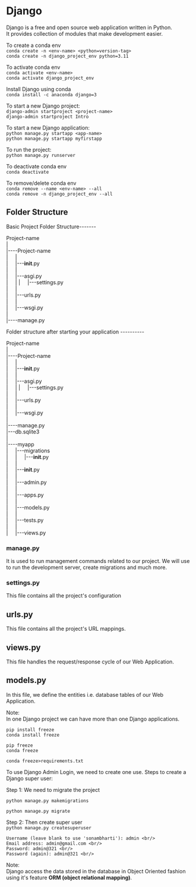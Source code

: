 # Django
Django is a free and open source web application written in Python. <br/>
It provides collection of modules that make development easier. <br/>

To create a conda env <br/>
`conda create -n <env-name> <python=version-tag>` <br/>
`conda create -n django_project_env python=3.11` <br/>

To activate conda env <br/>
`conda activate <env-name>` <br/>
`conda activate django_project_env` <br/>

Install Django using conda <br/>
`conda install -c anaconda django=3 ` <br/>

To start a new Django project: <br/>
`django-admin startproject <project-name>` <br/>
`django-admin startproject Intro` <br/>

To start a new Django application:  <br/>
`python manage.py startapp <app-name>` <br/>
`python manage.py startapp myfirstapp` <br/>

To run the project: <br/>
`python manage.py runserver` <br/>

To deactivate conda env <br/>
`conda deactivate` <br/>

To remove/delete conda env <br/>
`conda remove --name <env-name> --all` <br/>
`conda remove -n django_project_env --all` <br/>



## Folder Structure

Basic Project Folder Structure------- <br/>

Project-name <br/>
| <br/>
|----Project-name <br/>
|&nbsp;&nbsp;&nbsp;&nbsp;&nbsp;| <br/>
|&nbsp;&nbsp;&nbsp;&nbsp;&nbsp;|---__init__.py <br/>
|&nbsp;&nbsp;&nbsp;&nbsp;&nbsp;| <br/>
|&nbsp;&nbsp;&nbsp;&nbsp;&nbsp;|---asgi.py <br/>
|&nbsp;&nbsp;&nbsp;&nbsp;&nbsp;|
|&nbsp;&nbsp;&nbsp;&nbsp;&nbsp;|---settings.py <br/>
|&nbsp;&nbsp;&nbsp;&nbsp;&nbsp;| <br/>
|&nbsp;&nbsp;&nbsp;&nbsp;&nbsp;|---urls.py <br/>
|&nbsp;&nbsp;&nbsp;&nbsp;&nbsp;| <br/>
|&nbsp;&nbsp;&nbsp;&nbsp;&nbsp;|---wsgi.py <br/>
|<br/>
|----manage.py <br/>



Folder structure after starting your application ---------- <br/>

Project-name <br/>
| <br/>
|----Project-name <br/>
|&nbsp;&nbsp;&nbsp;&nbsp;&nbsp;| <br/>
|&nbsp;&nbsp;&nbsp;&nbsp;&nbsp;|---__init__.py <br/>
|&nbsp;&nbsp;&nbsp;&nbsp;&nbsp;| <br/>
|&nbsp;&nbsp;&nbsp;&nbsp;&nbsp;|---asgi.py <br/>
|&nbsp;&nbsp;&nbsp;&nbsp;&nbsp;|
|&nbsp;&nbsp;&nbsp;&nbsp;&nbsp;|---settings.py <br/>
|&nbsp;&nbsp;&nbsp;&nbsp;&nbsp;| <br/>
|&nbsp;&nbsp;&nbsp;&nbsp;&nbsp;|---urls.py <br/>
|&nbsp;&nbsp;&nbsp;&nbsp;&nbsp;| <br/>
|&nbsp;&nbsp;&nbsp;&nbsp;&nbsp;|---wsgi.py <br/>
|<br/>
|----manage.py <br/>
|---db.sqlite3 <br/>
| <br/>
|----myapp <br/>
|&nbsp;&nbsp;&nbsp;&nbsp;&nbsp;|---migrations <br/>
|&nbsp;&nbsp;&nbsp;&nbsp;&nbsp;|&nbsp;&nbsp;&nbsp;&nbsp;&nbsp;|---__init__.py <br/>
|&nbsp;&nbsp;&nbsp;&nbsp;&nbsp;| <br/>
|&nbsp;&nbsp;&nbsp;&nbsp;&nbsp;|---__init__.py <br/>
|&nbsp;&nbsp;&nbsp;&nbsp;&nbsp;| <br/>
|&nbsp;&nbsp;&nbsp;&nbsp;&nbsp;|---admin.py <br/>
|&nbsp;&nbsp;&nbsp;&nbsp;&nbsp;| <br/>
|&nbsp;&nbsp;&nbsp;&nbsp;&nbsp;|---apps.py <br/>
|&nbsp;&nbsp;&nbsp;&nbsp;&nbsp;| <br/>
|&nbsp;&nbsp;&nbsp;&nbsp;&nbsp;|---models.py <br/>
|&nbsp;&nbsp;&nbsp;&nbsp;&nbsp;| <br/>
|&nbsp;&nbsp;&nbsp;&nbsp;&nbsp;|---tests.py <br/>
|&nbsp;&nbsp;&nbsp;&nbsp;&nbsp;| <br/>
|&nbsp;&nbsp;&nbsp;&nbsp;&nbsp;|---views.py <br/>




### manage.py
It is used to run management commands related to our project.
We will use to run the development server, create migrations and much more.

### settings.py
This file contains all the project's configuration

## urls.py
This file contains all the project's URL mappings.

## views.py
This file handles the request/response cycle of our Web Application.

## models.py
In this file, we define the entities i.e. database tables of our Web Application.

Note: <br/>
In one Django project we can have more than one Django applications. <br/>

`pip install freeze` <br/>
`conda install freeze` <br/>

`pip freeze` <br/>
`conda freeze` <br/>

`conda freeze>requirements.txt` <br/>



To use Django Admin Login, we need to create one use. Steps to create a Django super user: <br/>

Step 1: We need to migrate the project <br/>

`python manage.py makemigrations` <br/>

`python manage.py migrate` <br/>

Step 2: Then create super user <br/>
 `python manage.py createsuperuser` <br/>

    Username (leave blank to use 'sonambharti'): admin <br/>
    Email address: admin@gmail.com <br/>
    Password: admin@321 <br/>
    Password (again): admin@321 <br/>


Note: <br/>
Django access the data stored in the database in Object Oriented fashion using it's feature **ORM (object relational mapping)**.
